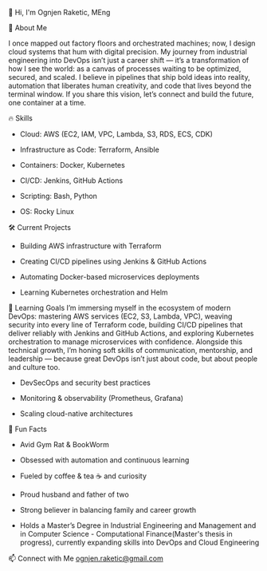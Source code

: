 👋 Hi, I'm Ognjen Raketic, MEng

🚀 About Me

I once mapped out factory floors and orchestrated machines; now, I design cloud systems that hum with digital precision. My journey from industrial engineering into DevOps isn’t just a career shift — it’s a transformation of how I see the world: as a canvas of processes waiting to be optimized, secured, and scaled. I believe in pipelines that ship bold ideas into reality, automation that liberates human creativity, and code that lives beyond the terminal window. If you share this vision, let’s connect and build the future, one container at a time.

🔥 Skills

  * Cloud: AWS (EC2, IAM, VPC, Lambda, S3, RDS, ECS, CDK)

  * Infrastructure as Code: Terraform, Ansible

  * Containers: Docker, Kubernetes

  * CI/CD: Jenkins, GitHub Actions

  * Scripting: Bash, Python

  * OS: Rocky Linux

🛠️ Current Projects

  * Building AWS infrastructure with Terraform

  * Creating CI/CD pipelines using Jenkins & GitHub Actions

  * Automating Docker-based microservices deployments

  * Learning Kubernetes orchestration and Helm

🌱 Learning Goals
I’m immersing myself in the ecosystem of modern DevOps: mastering AWS services (EC2, S3, Lambda, VPC), weaving security into every line of Terraform code, building CI/CD pipelines that deliver reliably with Jenkins and GitHub Actions, and exploring Kubernetes orchestration to manage microservices with confidence. Alongside this technical growth, I’m honing soft skills of communication, mentorship, and leadership — because great DevOps isn’t just about code, but about people and culture too.

  * DevSecOps and security best practices

  * Monitoring & observability (Prometheus, Grafana)

  * Scaling cloud-native architectures

🎯 Fun Facts

  * Avid Gym Rat & BookWorm

  * Obsessed with automation and continuous learning

  * Fueled by coffee & tea ☕ and curiosity

  * Proud husband and father of two

  * Strong believer in balancing family and career growth

  * Holds a Master’s Degree in Industrial Engineering and Management and in Computer Science - Computational Finance(Master's thesis in progress), currently expanding skills into DevOps and Cloud Engineering

📫 Connect with Me
ognjen.raketic@gmail.com
